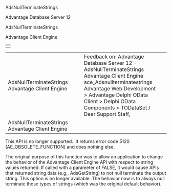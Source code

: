 AdsNullTerminateStrings




Advantage Database Server 12  

AdsNullTerminateStrings

Advantage Client Engine

|  |
| --- |
|  |

|  |  |  |  |  |
| --- | --- | --- | --- | --- |
| AdsNullTerminateStrings  Advantage Client Engine |  |  | Feedback on: Advantage Database Server 12 - AdsNullTerminateStrings Advantage Client Engine ace\_Adsnullterminatestrings Advantage Web Development > Advantage Delphi OData Client > Delphi OData Components > TODataSet / Dear Support Staff, |  |
| AdsNullTerminateStrings  Advantage Client Engine |  |  |  |  |

This API is no longer supported.  It returns error code 5120 (AE\_OBSOLETE\_FUNCTION) and does nothing else.

The original purpose of this function was to allow an application to change the behavior of the Advantage Client Engine API with respect to string values returned. If called with a parameter of FALSE, it would cause APIs that returned string data (e.g., AdsGetString) to not null terminate the output string. This option is no longer available. The behavior now is to always null terminate those types of strings (which was the original default behavior).